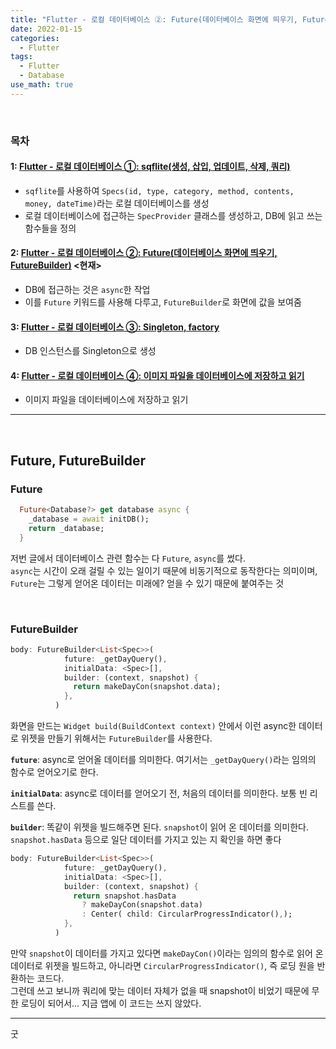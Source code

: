```yaml
---
title: "Flutter - 로컬 데이터베이스 ②: Future(데이터베이스 화면에 띄우기, FutureBuilder)"
date: 2022-01-15
categories:
  - Flutter
tags:
  - Flutter
  - Database
use_math: true
---
```

<br>

### 목차
#### 1: [Flutter - 로컬 데이터베이스 ①: sqflite(생성, 삽입, 업데이트, 삭제, 쿼리)](https://cyj893.github.io/flutter/Flutter2/)
- `sqflite`를 사용하여 `Specs(id, type, category, method, contents, money, dateTime)`라는 로컬 데이터베이스를 생성
- 로컬 데이터베이스에 접근하는 `SpecProvider` 클래스를 생성하고, DB에 읽고 쓰는 함수들을 정의

#### 2: [Flutter - 로컬 데이터베이스 ②: Future(데이터베이스 화면에 띄우기, FutureBuilder)](https://cyj893.github.io/flutter/Flutter2_2/) <현재>
- DB에 접근하는 것은 `async`한 작업
- 이를 `Future` 키워드를 사용해 다루고, `FutureBuilder`로 화면에 값을 보여줌

#### 3: [Flutter - 로컬 데이터베이스 ③: Singleton, factory](https://cyj893.github.io/flutter/Flutter2_3/)
- DB 인스턴스를 Singleton으로 생성

#### 4: [Flutter - 로컬 데이터베이스 ④: 이미지 파일을 데이터베이스에 저장하고 읽기](https://cyj893.github.io/flutter/Flutter2_4/)
- 이미지 파일을 데이터베이스에 저장하고 읽기

---

<br>

## Future, FutureBuilder

### Future

```dart
  Future<Database?> get database async {
    _database = await initDB();
    return _database;
  }
```
저번 글에서 데이터베이스 관련 함수는 다 `Future`, `async`를 썼다.  
`async`는 시간이 오래 걸릴 수 있는 일이기 때문에 비동기적으로 동작한다는 의미이며,  
`Future`는 그렇게 얻어온 데이터는 미래에? 얻을 수 있기 때문에 붙여주는 것

<br>

### FutureBuilder

```dart
body: FutureBuilder<List<Spec>>(
            future: _getDayQuery(),
            initialData: <Spec>[],
            builder: (context, snapshot) {
              return makeDayCon(snapshot.data);
            },
          )
```
화면을 만드는 `Widget build(BuildContext context)` 안에서 이런 async한 데이터로 위젯을 만들기 위해서는 `FutureBuilder`를 사용한다.  

**`future`**: async로 얻어올 데이터를 의미한다. 여기서는 `_getDayQuery()`라는 임의의 함수로 얻어오기로 한다.

**`initialData`**: async로 데이터를 얻어오기 전, 처음의 데이터를 의미한다. 보통 빈 리스트를 쓴다.

**`builder`**: 똑같이 위젯을 빌드해주면 된다. `snapshot`이 읽어 온 데이터를 의미한다.  
`snapshot.hasData` 등으로 일단 데이터를 가지고 있는 지 확인을 하면 좋다

```dart
body: FutureBuilder<List<Spec>>(
            future: _getDayQuery(),
            initialData: <Spec>[],
            builder: (context, snapshot) {
              return snapshot.hasData
                ? makeDayCon(snapshot.data)
                : Center( child: CircularProgressIndicator(),);
            },
          )
```
만약 `snapshot`이 데이터를 가지고 있다면 `makeDayCon()`이라는 임의의 함수로 읽어 온 데이터로 위젯을 빌드하고, 아니라면 `CircularProgressIndicator()`, 즉 로딩 원을 반환하는 코드다.  
그런데 쓰고 보니까 쿼리에 맞는 데이터 자체가 없을 때 snapshot이 비었기 때문에 무한 로딩이 되어서... 지금 앱에 이 코드는 쓰지 않았다.
<br>

---

굿  
<br>
